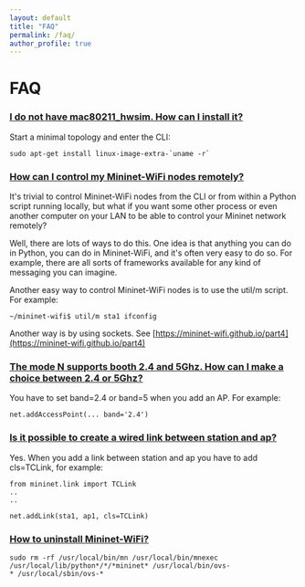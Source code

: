 ```yaml
---
layout: default
title: "FAQ"
permalink: /faq/
author_profile: true
---
```


# FAQ

<a id="q1"></a>
### [I do not have mac80211_hwsim. How can I install it?](#q1)

Start a minimal topology and enter the CLI:
```
sudo apt-get install linux-image-extra-`uname -r`
```

<a id="q2"></a>
### [How can I control my Mininet-WiFi nodes remotely?](#q2)
It's trivial to control Mininet-WiFi nodes from the CLI or from within a Python script running locally, but what if you want some other process or even another computer on your LAN to be able to control your Mininet network remotely?  

Well, there are lots of ways to do this. One idea is that anything you can do in Python, you can do in Mininet-WiFi, and it's often very easy to do so. For example, there are all sorts of frameworks available for any kind of messaging you can imagine.   

Another easy way to control Mininet-WiFi nodes is to use the util/m script. For example:
```
~/mininet-wifi$ util/m sta1 ifconfig
```
Another way is by using sockets. See [https://mininet-wifi.github.io/part4](https://mininet-wifi.github.io/part4)

<a id="q3"></a>
### [The mode N supports booth 2.4 and 5Ghz. How can I make a choice between 2.4 or 5Ghz?](#q3) 

You have to set band=2.4 or band=5 when you add an AP. For example:
```
net.addAccessPoint(... band='2.4')
```

<a id="q4"></a>
### [Is it possible to create a wired link between station and ap?](#q4)
Yes. When you add a link between station and ap you have to add cls=TCLink, for example:
```
from mininet.link import TCLink
..
..

net.addLink(sta1, ap1, cls=TCLink)
```

<a id="q5"></a>
### [How to uninstall Mininet-WiFi?](#q5)
``` 
sudo rm -rf /usr/local/bin/mn /usr/local/bin/mnexec /usr/local/lib/python*/*/*mininet* /usr/local/bin/ovs-
* /usr/local/sbin/ovs-*
``` 
